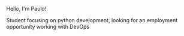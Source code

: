 Hello, I'm Paulo! 

Student focusing on python development, looking for an employment opportunity working with DevOps
